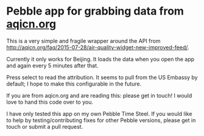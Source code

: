 # Pebble app for grabbing data from [aqicn.org](aqicn.org)

This is a very simple and fragile wrapper around the API from http://aqicn.org/faq/2015-07-28/air-quality-widget-new-improved-feed/.

Currently it only works for Beijing. It loads the data when you open the app and again every 5 minutes after that.

Press select to read the attribution. It seems to pull from the US Embassy by default; I hope to make this configurable in the future.

If you are from aqicn.org and are reading this: please get in touch! I would love to hand this code over to you.

I have only tested this app on my own Pebble Time Steel. If you would like to help by testing/contributing fixes for other Pebble versions, please get in touch or submit a pull request.
